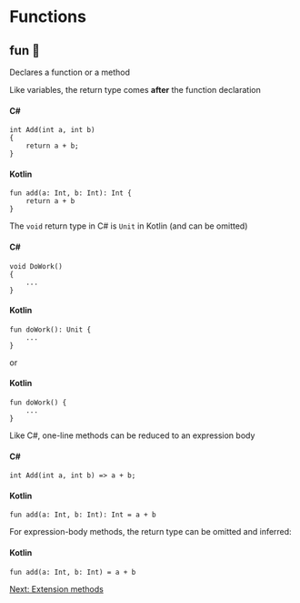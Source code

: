 # Functions
## fun 🥳
Declares a function or a method

Like variables, the return type comes **after** the function declaration

#### C#
```
int Add(int a, int b)
{
    return a + b;
}
```

#### Kotlin
```
fun add(a: Int, b: Int): Int {
    return a + b
}
```

The `void` return type in C# is `Unit` in Kotlin (and can be omitted)

#### C#
```
void DoWork()
{
    ...
}
```

#### Kotlin
```
fun doWork(): Unit {
    ...
}
```
or
#### Kotlin
```
fun doWork() {
    ...
}
```

Like C#, one-line methods can be reduced to an expression body

#### C#
```
int Add(int a, int b) => a + b;
```

#### Kotlin
```
fun add(a: Int, b: Int): Int = a + b
```

For expression-body methods, the return type can be omitted and inferred:

#### Kotlin
```
fun add(a: Int, b: Int) = a + b
```

[Next: Extension methods](02-02-extension-methods.md)
